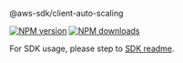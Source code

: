 @aws-sdk/client-auto-scaling

[![NPM version](https://img.shields.io/npm/v/@aws-sdk/client-auto-scaling/rc.svg)](https://www.npmjs.com/package/@aws-sdk/client-auto-scaling)
[![NPM downloads](https://img.shields.io/npm/dm/@aws-sdk/client-auto-scaling.svg)](https://www.npmjs.com/package/@aws-sdk/client-auto-scaling)

For SDK usage, please step to [SDK readme](https://github.com/aws/aws-sdk-js-v3).
